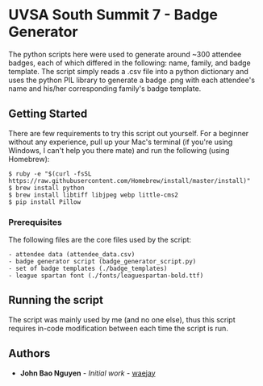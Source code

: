 # UVSA South Summit 7 - Badge Generator

The python scripts here were used to generate around ~300 attendee badges, each of which differed in the following: name, family, and badge template. The script simply reads a .csv file into a python dictionary and uses the python PIL library to generate a badge .png with each attendee's name and his/her corresponding family's badge template.

## Getting Started

There are few requirements to try this script out yourself. For a beginner without any experience, pull up your Mac's terminal (if you're using Windows, I can't help you there mate) and run the following (using Homebrew):

```
$ ruby -e "$(curl -fsSL https://raw.githubusercontent.com/Homebrew/install/master/install)"
$ brew install python
$ brew install libtiff libjpeg webp little-cms2
$ pip install Pillow
```

### Prerequisites

The following files are the core files used by the script:

```
- attendee data (attendee_data.csv)
- badge generator script (badge_generator_script.py)
- set of badge templates (./badge_templates)
- league spartan font (./fonts/leaguespartan-bold.ttf)
```

## Running the script

The script was mainly used by me (and no one else), thus this script requires in-code modification between each time the script is run. 

## Authors

* **John Bao Nguyen** - *Initial work* - [waejay](https://github.com/waejay)

